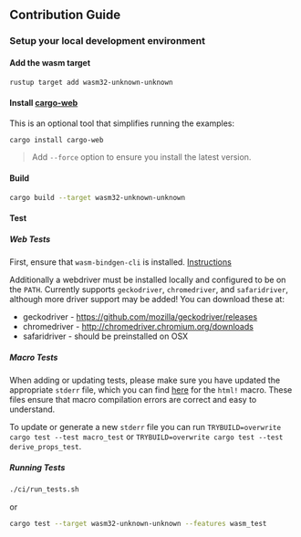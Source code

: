 ## Contribution Guide

### Setup your local development environment

#### Add the wasm target

```bash
rustup target add wasm32-unknown-unknown
```

#### Install [cargo-web]

This is an optional tool that simplifies running the examples:

```bash
cargo install cargo-web
```

> Add `--force` option to ensure you install the latest version.

[cargo-web]: https://github.com/koute/cargo-web

#### Build

```bash
cargo build --target wasm32-unknown-unknown
```

#### Test

##### Web Tests
First, ensure that `wasm-bindgen-cli` is installed.
[Instructions](https://rustwasm.github.io/docs/wasm-bindgen/wasm-bindgen-test/usage.html#install-the-test-runner)

Additionally a webdriver must be installed locally and configured to be on the
`PATH`. Currently supports `geckodriver`, `chromedriver`, and `safaridriver`,
although more driver support may be added! You can download these at:

* geckodriver - https://github.com/mozilla/geckodriver/releases
* chromedriver - http://chromedriver.chromium.org/downloads
* safaridriver - should be preinstalled on OSX

##### Macro Tests
When adding or updating tests, please make sure you have updated the appropriate `stderr` file, which you can find [here](https://github.com/yewstack/yew/tree/master/tests/macro) for the `html!` macro. These files ensure that macro compilation errors are correct and easy to understand.

To update or generate a new `stderr` file you can run `TRYBUILD=overwrite cargo test --test macro_test` or `TRYBUILD=overwrite cargo test --test derive_props_test`.

##### Running Tests

```bash
./ci/run_tests.sh
```
or

```bash
cargo test --target wasm32-unknown-unknown --features wasm_test
```
